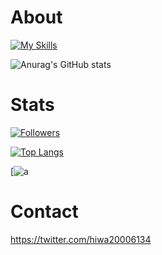 # About
[![My Skills](https://skillicons.dev/icons?i=docker,js,nextjs,flutter,py,go)](https://skillicons.dev)

![Anurag's GitHub stats](https://github-readme-stats.vercel.app/api?username=h-hiwatashi&show_icons=true&theme=transparent)

# Stats
[![Followers](https://badgen.org/img/zenn/h_h/followers?style=flat)](https://zenn.dev/h_h)

[![Top Langs](https://github-readme-stats.vercel.app/api/top-langs/?username=h-hiwatashi&layout=pie)](https://github.com/h-hiwatashi) 

[![a](https://github-profile-trophy.vercel.app/?username=h-hiwatashi&theme=dracula)

# Contact
https://twitter.com/hiwa20006134
